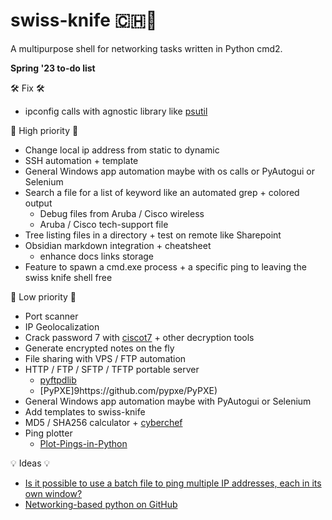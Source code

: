 # swiss-knife 🇨🇭🔪
A multipurpose shell for networking tasks written in Python cmd2.

**Spring '23 to-do list**

🛠️ Fix 🛠️
- ipconfig calls with agnostic library like [psutil](https://pypi.org/project/psutil/)

🚀 High priority 🚀
- Change local ip address from static to dynamic
- SSH automation + template
- General Windows app automation maybe with os calls or PyAutogui or Selenium
- Search a file for a list of keyword like an automated grep + colored output
  - Debug files from Aruba / Cisco wireless
  - Aruba / Cisco tech-support file
- Tree listing files in a directory + test on remote like Sharepoint
- Obsidian markdown integration + cheatsheet
  - enhance docs links storage
- Feature to spawn a cmd.exe process + a specific ping to leaving the swiss knife shell free

🐌 Low priority 🐌
- Port scanner
- IP Geolocalization
- Crack password 7 with [ciscot7](https://github.com/theevilbit/ciscot7) + other decryption tools
- Generate encrypted notes on the fly
- File sharing with VPS / FTP automation
- HTTP / FTP / SFTP / TFTP portable server
  - [pyftpdlib](https://github.com/giampaolo/pyftpdlib)
  - [PyPXE]9https://github.com/pypxe/PyPXE)
- General Windows app automation maybe with PyAutogui or Selenium
- Add templates to swiss-knife
- MD5 / SHA256 calculator + [cyberchef](https://cyberchef.org/)
- Ping plotter
  - [Plot-Pings-in-Python](https://github.com/ccampo133/Plot-Pings-in-Python)

💡 Ideas 💡
- [Is it possible to use a batch file to ping multiple IP addresses, each in its own window?](https://superuser.com/questions/1134344/is-it-possible-to-use-a-batch-file-to-ping-multiple-ip-addresses-each-in-its-ow)
- [Networking-based python on GitHub](https://github.com/search?l=Python&q=networking&type=Repositories)